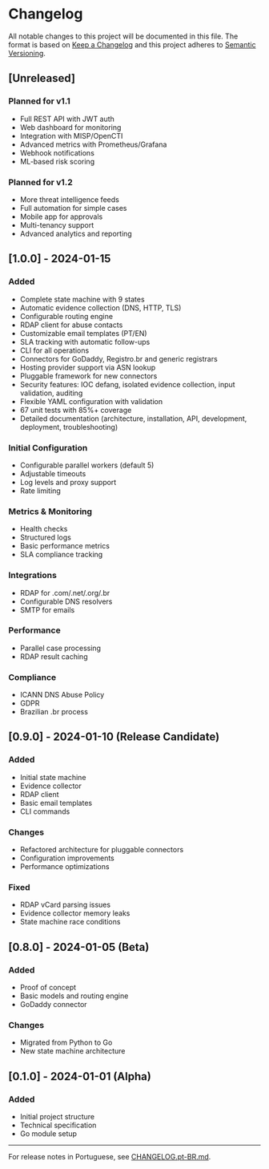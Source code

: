 # Changelog

All notable changes to this project will be documented in this file.
The format is based on [Keep a Changelog](https://keepachangelog.com/en/1.0.0/)
and this project adheres to [Semantic Versioning](https://semver.org/spec/v2.0.0.html).

## [Unreleased]
### Planned for v1.1
- Full REST API with JWT auth
- Web dashboard for monitoring
- Integration with MISP/OpenCTI
- Advanced metrics with Prometheus/Grafana
- Webhook notifications
- ML-based risk scoring

### Planned for v1.2
- More threat intelligence feeds
- Full automation for simple cases
- Mobile app for approvals
- Multi-tenancy support
- Advanced analytics and reporting

## [1.0.0] - 2024-01-15
### Added
- Complete state machine with 9 states
- Automatic evidence collection (DNS, HTTP, TLS)
- Configurable routing engine
- RDAP client for abuse contacts
- Customizable email templates (PT/EN)
- SLA tracking with automatic follow-ups
- CLI for all operations
- Connectors for GoDaddy, Registro.br and generic registrars
- Hosting provider support via ASN lookup
- Pluggable framework for new connectors
- Security features: IOC defang, isolated evidence collection, input validation, auditing
- Flexible YAML configuration with validation
- 67 unit tests with 85%+ coverage
- Detailed documentation (architecture, installation, API, development, deployment, troubleshooting)

### Initial Configuration
- Configurable parallel workers (default 5)
- Adjustable timeouts
- Log levels and proxy support
- Rate limiting

### Metrics & Monitoring
- Health checks
- Structured logs
- Basic performance metrics
- SLA compliance tracking

### Integrations
- RDAP for .com/.net/.org/.br
- Configurable DNS resolvers
- SMTP for emails

### Performance
- Parallel case processing
- RDAP result caching

### Compliance
- ICANN DNS Abuse Policy
- GDPR
- Brazilian .br process

## [0.9.0] - 2024-01-10 (Release Candidate)
### Added
- Initial state machine
- Evidence collector
- RDAP client
- Basic email templates
- CLI commands

### Changes
- Refactored architecture for pluggable connectors
- Configuration improvements
- Performance optimizations

### Fixed
- RDAP vCard parsing issues
- Evidence collector memory leaks
- State machine race conditions

## [0.8.0] - 2024-01-05 (Beta)
### Added
- Proof of concept
- Basic models and routing engine
- GoDaddy connector

### Changes
- Migrated from Python to Go
- New state machine architecture

## [0.1.0] - 2024-01-01 (Alpha)
### Added
- Initial project structure
- Technical specification
- Go module setup

---
For release notes in Portuguese, see [CHANGELOG.pt-BR.md](CHANGELOG.pt-BR.md).
